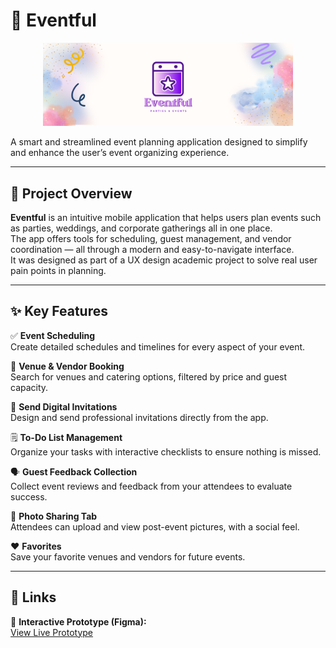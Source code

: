 # 🎉 Eventful

<p align="center">
  <img src="https://github.com/Nuv09/Eventful/blob/main/logo.png?raw=true" width="400" alt="Eventful Logo"/>
</p>

A smart and streamlined event planning application designed to simplify and enhance the user’s event organizing experience.

---

## 📱 Project Overview

**Eventful** is an intuitive mobile application that helps users plan events such as parties, weddings, and corporate gatherings all in one place.  
The app offers tools for scheduling, guest management, and vendor coordination — all through a modern and easy-to-navigate interface.  
It was designed as part of a UX design academic project to solve real user pain points in planning.

---

## ✨ Key Features

✅ **Event Scheduling**  
Create detailed schedules and timelines for every aspect of your event.

📍 **Venue & Vendor Booking**  
Search for venues and catering options, filtered by price and guest capacity.

📨 **Send Digital Invitations**  
Design and send professional invitations directly from the app.

🗒️ **To-Do List Management**  
Organize your tasks with interactive checklists to ensure nothing is missed.

🗣️ **Guest Feedback Collection**  
Collect event reviews and feedback from your attendees to evaluate success.

📸 **Photo Sharing Tab**  
Attendees can upload and view post-event pictures, with a social feel.

❤️ **Favorites**  
Save your favorite venues and vendors for future events.

---

## 🔗 Links

🎨 **Interactive Prototype (Figma):**  
[View Live Prototype](https://www.figma.com/proto/HY9o1k7gzhUv9Ok34mQV9y/UX-Project?type=design&node-id=167-6379&t=Ng82eYyHLNTMYfmV-1&scaling=scale-down&page-id=167%3A5996&starting-point-node-id=167%3A6379)
